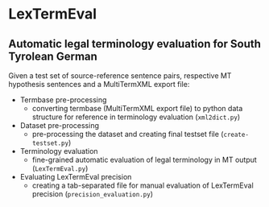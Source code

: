 # LexTermEval
## Automatic legal terminology evaluation for South Tyrolean German


Given a test set of source-reference sentence pairs, respective MT hypothesis sentences and a MultiTermXML export file:
- Termbase pre-processing
  - converting termbase (MultiTermXML export file) to python data structure for reference in terminology evaluation (`xml2dict.py`)
- Dataset pre-processing
  - pre-processing the dataset and creating final testset file (`create-testset.py`)
- Terminology evaluation
  - fine-grained automatic evaluation of legal terminology in MT output (`LexTermEval.py`)
- Evaluating LexTermEval precision
  - creating a tab-separated file for manual evaluation of LexTermEval precision (`precision_evaluation.py`)

